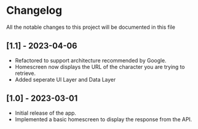 # Changelog

All the notable changes to this project will be documented in this file

## [1.1] - 2023-04-06

- Refactored to support architecture recommended by Google.
- Homescreen now displays the URL of the character you are trying to retrieve.
- Added seperate UI Layer and Data Layer

## [1.0] - 2023-03-01

- Initial release of the app.
- Implemented a basic homescreen to display the response from the API.
